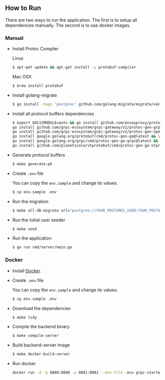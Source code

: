 ## How to Run

There are two ways to run the application. The first is to setup all dependencies manually.
The second is to use docker images.

### Manual
- Install Protoc Compiler

    Linux 
    ```bash
    $ apt-get update && apt-get install -y protobuf-compiler
    ```
    Mac OSX
    ```bash
    $ brew install protobuf
    ```

- Install golang-migrate
  ```bash
  $ go install -tags 'postgres' github.com/golang-migrate/migrate/v4/cmd/migrate@latest
  ```

- Install all protocol buffers dependencies
  ```bash
  $ export GO111MODULE=auto && go install github.com/envoyproxy/protoc-gen-validate@latest && \
  go install github.com/grpc-ecosystem/grpc-gateway/v2/protoc-gen-grpc-gateway@latest && \
  go install github.com/grpc-ecosystem/grpc-gateway/v2/protoc-gen-openapiv2@latest && \
  go install google.golang.org/protobuf/cmd/protoc-gen-go@latest && \
  go install google.golang.org/grpc/cmd/protoc-gen-go-grpc@latest && \
  go install github.com/planetscale/vtprotobuf/cmd/protoc-gen-go-vtproto@latest
  ```

- Generate protocol buffers
  ```bash 
  $ make generate-pb
  ```

- Create `.env` file

  You can copy the `env.sample` and change its values.

    ```bash
    $ cp env.sample .env
    ```

- Run the migration

    ```bash
    $ make all-db-migrate url="postgres://YOUR_POSTGRES_USER:YOUR_POSTGRES_PASSWORD@YOUR_POSTGRES_HOST:YOUR_POSTGRES_PORT/YOUR_DATABASE_NAME"
    ```

- Run the initial user seeder

    ```bash
    $ make seed
    ```

- Run the application

    ```bash
    $ go run cmd/server/main.go
    ```

### Docker

- Install [Docker](https://docs.docker.com/engine/install).

- Create `.env` file

  You can copy the `env.sample` and change its values.

    ```bash
    $ cp env.sample .env
    ```

- Download the dependencies

    ```bash
    $ make tidy
    ```

- Compile the backend binary

    ```bash
    $ make compile-server
    ```

- Build backend-server image

    ```bash
    $ make docker-build-server
    ```

- Run docker

    ```bash
    docker run -d -p 8080:8080 -p 8081:8081 --env-file .env grpc-starter-server:latest
    ```